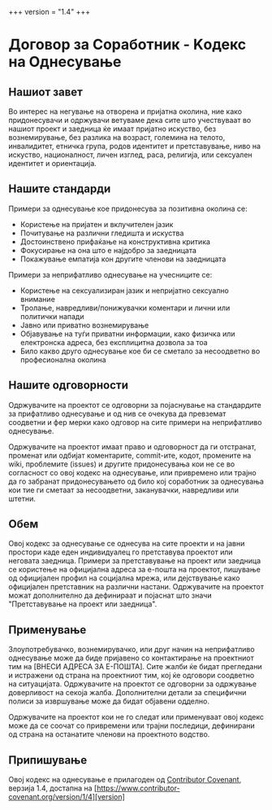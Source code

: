 +++
version = "1.4"
+++

# Договор за Соработник - Kодекс на Oднесување

## Нашиот завет

Во интерес на негување на отворена и пријатна околина, ние како придонесувачи и одржувачи ветуваме дека сите што учествуваат во нашиот проект и заедница ќе имаат пријатно искуство, без вознемирување, без разлика на возраст, големина на телото, инвалидитет, етничка група, родов идентитет и претставување, ниво на искуство, националност, личен изглед, раса, религија, или сексуален идентитет и ориентација.

## Нашите стандарди

Примери за однесување кое придонесува за позитивна околина се:

* Користење на пријатен и вклучителен јазик
* Почитување на различни гледишта и искуства
* Достоинствено прифаќање на конструктивна критика
* Фокусирање на она што е најдобро за заедницата
* Покажување емпатија кон другите членови на заедницата

Примери за неприфатливо однесување на учесниците се:

* Користење на сексуализиран јазик и непријатно сексуално внимание
* Тролање, навредливи/понижувачки коментари и лични или политички напади
* Јавно или приватно вознемирување
* Објавување на туѓи приватни информации, како физичка или електронска адреса, без експлицитна дозвола за тоа
* Било какво друго однесување кое би се сметало за несоодветно во професионална околина

## Нашите одговорности

Одржувачите на проектот се одговорни за појаснување на стандардите за прифатливо однесување и од нив се очекува да превземат соодветни и фер мерки како одговор на сите примери на неприфатливо однесување.

Одржувачите на проектот имаат право и одговорност да ги отстранат, променат или одбијат коментарите, commit-ите, кодот, промените на wiki, проблемите (issues) и другите придонесувања кои не се во согласност со овој кодекс на однесување, или привремено или трајно да го забранат придонесувањето од било кој соработник за однесувања кои тие ги сметаат за несоодветни, заканувачки, навредливи или штетни.

## Обем

Овој кодекс за однесување се однесува на сите проекти и на јавни простори каде еден индивидуалец го претставува проектот или неговата заедница. Примери за претставување на проект или заедница се користење на официјална адреса за е-пошта на проектот, пишување од официјален профил на социјална мрежа, или дејствување како официјален претставник на различни настани. Одржувачите на проектот можат дополнително да дефинираат и појаснат што значи "Претставување на проект или заедница".

## Применување

Злоупотребувачко, вознемирувачко, или друг начин на неприфатливо однесување може да биде пријавено со контактирање на проектниот тим на [ВНЕСИ АДРЕСА ЗА Е-ПОШТА]. Сите жалби ќе бидат прегледани и истражени од страна на проектниот тим, кој ќе одговори соодветно на ситуацијата. Одржувачите на проектот се одговорни за одржување доверливост на секоја жалба. Дополнителни детали за специфични полиси за извршување може да бидат објавени одделно.

Одржувачите на проектот кои не го следат или применуваат овој кодекс може да се соочат со привремени или трајни последици, дефинирани од страна на останатите членови на проектното водство.

## Припишување

Овој кодекс на однесување е прилагоден од [Contributor Covenant][homepage], верзија 1.4,
достапна на [https://www.contributor-covenant.org/version/1/4][version]

[homepage]: https://www.contributor-covenant.org
[version]: https://www.contributor-covenant.org/version/1/4/
